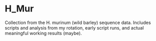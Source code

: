 # H_Mur
Collection from the H. murinum (wild barley) sequence data. Includes scripts and analysis from my rotation, early script runs, and actual meaningful working results (maybe). 
